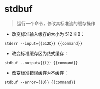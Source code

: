 # stdbuf

> 运行一个命令，修改其标准流的缓存操作

- 改变标准输入缓存的大小为 512 KiB：

`stderr --input={{512K}} {{command}}`

- 改变标准缓存区为线式缓存：

`stdbuf --output={{L}} {{command}}`

- 改变标准错误缓存为不缓存：

`stdbuf --error={{0}} {{command}}`

[#]: contributors: ([王興與·區塊鏈·Linux中國])